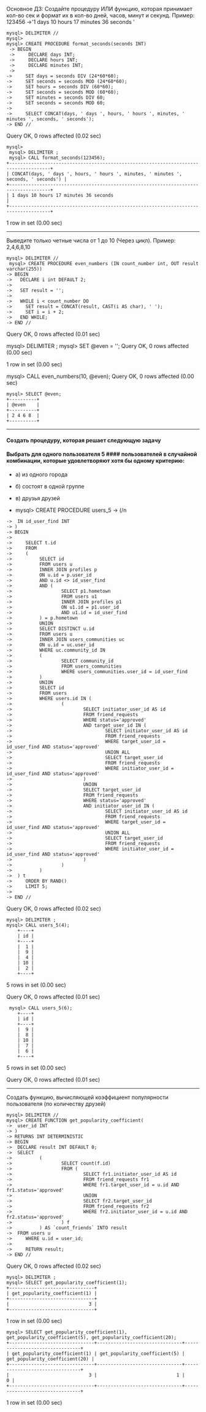 Основное ДЗ:
Создайте процедуру ИЛИ функцию, которая принимает кол-во сек и формат их в кол-во дней, часов, минут и секунд.
Пример: 123456 ->'1 days 10 hours 17 minutes 36 seconds '


    mysql> DELIMITER //
    mysql>
    mysql> CREATE PROCEDURE format_seconds(seconds INT)
     -> BEGIN
     ->     DECLARE days INT;
     ->     DECLARE hours INT;
     ->     DECLARE minutes INT;
     ->
    ->     SET days = seconds DIV (24*60*60);
    ->     SET seconds = seconds MOD (24*60*60);
    ->     SET hours = seconds DIV (60*60);
    ->     SET seconds = seconds MOD (60*60);
    ->     SET minutes = seconds DIV 60;
    ->     SET seconds = seconds MOD 60;
    ->
    ->     SELECT CONCAT(days, ' days ', hours, ' hours ', minutes, ' minutes ', seconds, ' seconds');
    -> END //
Query OK, 0 rows affected (0.02 sec)

    mysql>
     mysql> DELIMITER ;
     mysql> CALL format_seconds(123456);
    +-------------------------------------------------------------------------------------+
    | CONCAT(days, ' days ', hours, ' hours ', minutes, ' minutes ', seconds, ' seconds') |
    +-------------------------------------------------------------------------------------+
    | 1 days 10 hours 17 minutes 36 seconds                                               |
    +-------------------------------------------------------------------------------------+
1 row in set (0.00 sec)

--------------------------------------------------------------------------------



Выведите только четные числа от 1 до 10 (Через цикл).
Пример: 2,4,6,8,10
      
    mysql> DELIMITER //
     mysql> CREATE PROCEDURE even_numbers (IN count_number int, OUT result varchar(255))
    -> BEGIN
    ->   DECLARE i int DEFAULT 2;
    ->
    ->   SET result = '';
    ->
    ->   WHILE i < count_number DO
    ->     SET result = CONCAT(result, CAST(i AS char), ' ');
    ->     SET i = i + 2;
    ->   END WHILE;
    -> END //
Query OK, 0 rows affected (0.01 sec)

mysql> DELIMITER ;
mysql> SET @even = '';
Query OK, 0 rows affected (0.00 sec)


1 row in set (0.00 sec)

mysql> CALL even_numbers(10, @even);
Query OK, 0 rows affected (0.00 sec)

    mysql> SELECT @even;
    +----------+
    | @even    |
    +----------+
    | 2 4 6 8  |
    +----------+

---------------------------------------



#### Создать процедуру, которая решает следующую задачу
#### Выбрать для одного пользователя 5 #### пользователей в случайной комбинации, которые удовлетворяют хотя бы одному критерию:
* а) из одного города
* б) состоят в одной группе
* в) друзья друзей




  
*    mysql> CREATE PROCEDURE users_5
    -> (/n
    
    ->  IN id_user_find INT
    -> )
    -> BEGIN
    ->
    ->     SELECT t.id
    ->     FROM
    ->     (
    ->          SELECT id
    ->          FROM users u
    ->          INNER JOIN profiles p
    ->          ON u.id = p.user_id
    ->          AND u.id <> id_user_find
    ->          AND (
    ->                  SELECT p1.hometown
    ->                  FROM users u1
    ->                  INNER JOIN profiles p1
    ->                  ON u1.id = p1.user_id
    ->                  AND u1.id = id_user_find
    ->          ) = p.hometown
    ->          UNION
    ->          SELECT DISTINCT u.id
    ->          FROM users u
    ->          INNER JOIN users_communities uc
    ->          ON u.id = uc.user_id
    ->          WHERE uc.community_id IN
    ->          (
    ->                  SELECT community_id
    ->                  FROM users_communities
    ->                  WHERE users_communities.user_id = id_user_find
    ->          )
    ->          UNION
    ->          SELECT id
    ->          FROM users
    ->          WHERE users.id IN (
    ->                  (
    ->                          SELECT initiator_user_id AS id
    ->                          FROM friend_requests
    ->                          WHERE status='approved'
    ->                          AND target_user_id IN (
    ->                                  SELECT initiator_user_id AS id
    ->                                  FROM friend_requests
    ->                                  WHERE target_user_id = id_user_find AND status='approved'
    ->                                  UNION ALL
    ->                                  SELECT target_user_id
    ->                                  FROM friend_requests
    ->                                  WHERE initiator_user_id = id_user_find AND status='approved'
    ->                          )
    ->                          UNION
    ->                          SELECT target_user_id
    ->                          FROM friend_requests
    ->                          WHERE status='approved'
    ->                          AND initiator_user_id IN (
    ->                                  SELECT initiator_user_id AS id
    ->                                  FROM friend_requests
    ->                                  WHERE target_user_id = id_user_find AND status='approved'
    ->                                  UNION ALL
    ->                                  SELECT target_user_id
    ->                                  FROM friend_requests
    ->                                  WHERE initiator_user_id = id_user_find AND status='approved'
    ->                          )
    ->                  )
    ->          )
    ->  ) t
    ->     ORDER BY RAND()
    ->     LIMIT 5;
    ->
    -> END //
Query OK, 0 rows affected (0.02 sec)

    mysql> DELIMITER ;
    mysql> CALL users_5(4);
        +----+
        | id |
        +----+
        |  1 |
        |  9 |
        |  4 |
        | 10 |
        |  2 |
        +----+
5 rows in set (0.00 sec)

Query OK, 0 rows affected (0.01 sec)

     mysql> CALL users_5(6);
        +----+
        | id |
        +----+
        |  9 |
        |  8 |
        | 10 |
        |  7 |
        |  6 |
        +----+
5 rows in set (0.00 sec)

Query OK, 0 rows affected (0.01 sec)

-------------------------------------------------------------------------------

Создать функцию, вычисляющей коэффициент популярности пользователя (по количеству друзей)

    mysql> DELIMITER //
    mysql> CREATE FUNCTION get_popularity_coefficient(
    ->  user_id INT
    -> )
    -> RETURNS INT DETERMINISTIC
    -> BEGIN
    ->  DECLARE result INT DEFAULT 0;
    ->  SELECT
    ->          (
    ->                  SELECT count(f.id)
    ->                  FROM (
    ->                          SELECT fr1.initiator_user_id AS id
    ->                          FROM friend_requests fr1
    ->                          WHERE fr1.target_user_id = u.id AND fr1.status='approved'
    ->                          UNION
    ->                          SELECT fr2.target_user_id
    ->                          FROM friend_requests fr2
    ->                          WHERE fr2.initiator_user_id = u.id AND fr2.status='approved'
    ->                  ) f
    ->          ) AS `count_friends` INTO result
    ->  FROM users u
    ->     WHERE u.id = user_id;
    ->
    ->     RETURN result;
    -> END //
Query OK, 0 rows affected (0.02 sec)

    mysql> DELIMITER ;
    mysql> SELECT get_popularity_coefficient(1);
    +-------------------------------+
    | get_popularity_coefficient(1) |
    +-------------------------------+
    |                             3 |
    +-------------------------------+
1 row in set (0.00 sec)

    mysql> SELECT get_popularity_coefficient(1), get_popularity_coefficient(5), get_popularity_coefficient(20);
    +-------------------------------+-------------------------------+--------------------------------+
    | get_popularity_coefficient(1) | get_popularity_coefficient(5) | get_popularity_coefficient(20) |
    +-------------------------------+-------------------------------+--------------------------------+
    |                             3 |                             1 |                              0 |
    +-------------------------------+-------------------------------+--------------------------------+
1 row in set (0.00 sec)



